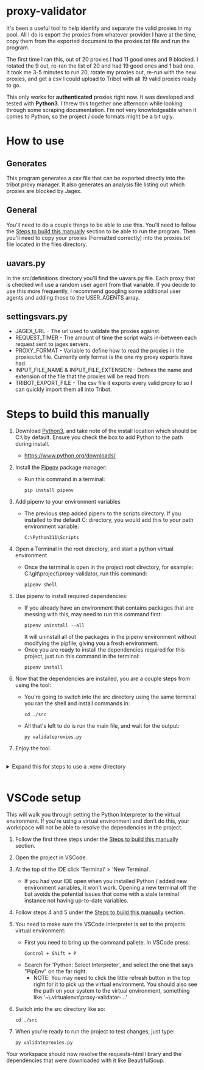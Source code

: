 # proxy-validator
 It's been a useful tool to help identify and separate the valid proxies in my pool. All I do is export the proxies from whatever provider I have at the time, copy them from the exported document to the proxies.txt file and run the program. 
 
 The first time I ran this, out of 20 proxies I had 11 good ones and 9 blocked. I rotated the 9 out, re-ran the list of 20 and had 19 good ones and 1 bad one. It took me 3-5 minutes to run 20, rotate my proxies out, re-run with the new proxies, and get a csv I could upload to Tribot with all 19 valid proxies ready to go.

This only works for **authenticated** proxies right now. It was developed and tested with **Python3**. I threw this together one afternoon while looking through some scraping documentation. I'm not very knowledgeable when it comes to Python, so the project / code formats might be a bit ugly.


# How to use
## Generates
This program generates a csv file that can be exported directly into the tribot proxy manager. It also generates an analysis file listing out which proxies are blocked by Jagex.

## General
You'll need to do a couple things to be able to use this. You'll need to follow the [Steps to build this manually](#steps-to-build-this-manually) section to be able to run the program. Then you'll need to copy your proxies (Formatted correctly) into the proxies.txt file located in the files directory. 

## uavars.py
In the src/definitions directory you'll find the uavars.py file. Each proxy that is checked will use a random user agent from that variable. If you decide to use this more frequently, I recommend googling some additional user agents and adding those to the USER_AGENTS array.

## settingsvars.py
* JAGEX_URL - The url used to validate the proxies against.
* REQUEST_TIMER - The amount of time the script waits in-between each request sent to jagex servers.
* PROXY_FORMAT - Variable to define how to read the proxies in the proxies.txt file. Currently only format is the one my proxy exports have had.
* INPUT_FILE_NAME & INPUT_FILE_EXTENSION - Defines the name and extension of the file that the proxies will be read from.
* TRIBOT_EXPORT_FILE - The csv file it exports every valid proxy to so I can quickly import them all into Tribot.

# Steps to build this manually
1) Download [Python3](https://www.python.org/downloads/), and take note of the install location which should be C:\ by default. Ensure you check the box to add Python to the path during install. 
    * https://www.python.org/downloads/

1) Install the [Pipenv](https://pipenv.pypa.io/en/latest/) package manager:
    * Run this command in a terminal:
        ```
        pip install pipenv
        ```
1) Add pipenv to your environment variables
    * The previous step added pipenv to the scripts directory. If you installed to the default C: directory, you would add this to your path environment variable:
        ```
        C:\Python311\Scripts
        ```
1) Open a Terminal in the root directory, and start a python virtual environment
    * Once the terminal is open in the project root directory, for example: C:\\git\\project\\proxy-validator, run this command:
        ```
        pipenv shell
        ```

1) Use pipenv to install required dependencies:
    * If you already have an environment that contains packages that are messing with this, may need to run this command first:
        ```
        pipenv uninstall --all
        ```
        It will uninstall all of the packages in the pipenv environment without modifying the pipfile, giving you a fresh environment.
    * Once you are ready to install the dependencies required for this project, just run this command in the terminal:
        ```
        pipenv install
        ```

1) Now that the dependencies are installed, you are a couple steps from using the tool:
    * You're going to switch into the src directory using the same terminal you ran the shell and install commands in:
        ```
        cd ./src
        ```
    * All that's left to do is run the main file, and wait for the output:
        ```
        py validateproxies.py
        ```

1) Enjoy the tool.

<br />
<details>
<summary>Expand this for steps to use a .venv directory</summary>
<p>
If you'd rather keep your projects virtual environment within the project directory itself, you can use these steps.

1) Follow the first three steps under the [VSCode setup](#vscode-setup) section.

1) Now instead of using pipenv to create a virtual environment, we'll create one in this directory using this command: 
    * If you have the VSCode python extension, you'll see a pop up telling you that it detected a new environment. If you click Yes to selecting it as the workspace folder, you'll only need to check that the interpreter is set to the correct environment (step 5 in VSCode setup).
    ```
    py -3 -m venv .venv
    ```

1) If you saw the pop up, and clicked 'Yes' to setting the workspace folder, you're done. You can skip to the last step of this section if you need further direction.

1) If you didn't see that pop up, clicked 'No', or it went away before you could click 'Yes', then you will need to set the interpreter to the '.venv':pipenv option. Follow step 5 in the [VSCode setup](#vscode-setup) section to find where to set that.


1) OPTIONAL: If you're a person who likes the peace of mind of knowing that your terminal is pointing to the right place, you can follow this step:
    * This command will give an error in the terminal if the .venv folder does not exist in the projects root directory. If it's not there, go back and run the command in step 2 of this section.
    ```
    .venv\scripts\activate
    ```
    When this command is finished running, you should see a (.venv) in the far left of the terminal. This means your terminal is pointing to the virtual python environment.

1) You can make your changes, and follow the last two steps in the [VSCode setup](#vscode-setup) section to switch into the directory and run the program. 


</p>
</details>
<br />

# VSCode setup

This will walk you through setting the Python Interpreter to the virtual environment. If you're using a virtual environment and don't do this, your workspace will not be able to resolve the dependencies in the project.

1) Follow the first three steps under the [Steps to build this manually](#steps-to-build-this-manually) section.

1) Open the project in VSCode.

1) At the top of the IDE click 'Terminal' > 'New Terminal'.
    * If you had your IDE open when you installed Python / added new environment variables, it won't work. Opening a new terminal off the bat avoids the potential issues that come with a stale terminal instance not having up-to-date variables.

1) Follow steps 4 and 5 under the [Steps to build this manually](#steps-to-build-this-manually) section.

1) You need to make sure the VSCode interpreter is set to the projects virtual environment:
    * First you need to bring up the command pallete. In VSCode press:
        ```
        Control + Shift + P
        ```
    * Search for 'Python: Select Interpreter', and select the one that says "PipEnv" on the far right. 
        * NOTE: You may need to click the little refresh button in the top right for it to pick up the virtual environment. You should also see the path on your system to the virtual environment, something like '~\\.virtualenvs\proxy-validator-...'

1) Switch into the src directory like so:
    ```
    cd ./src
    ```

1) When you're ready to run the project to test changes, just type:
    ```
    py validateproxies.py
    ```


Your workspace should now resolve the requests-html library and the dependencies that were downloaded with it like BeautifulSoup.
